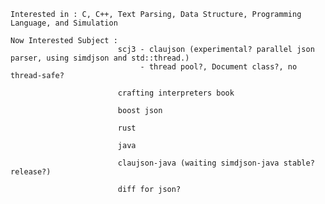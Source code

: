     Interested in : C, C++, Text Parsing, Data Structure, Programming Language, and Simulation
    
    Now Interested Subject : 
                            scj3 - claujson (experimental? parallel json parser, using simdjson and std::thread.)
                                 - thread pool?, Document class?, no thread-safe?
                                
                            crafting interpreters book
                
                            boost json

                            rust

                            java 
                            
                            claujson-java (waiting simdjson-java stable? release?)
                            
                            diff for json?

